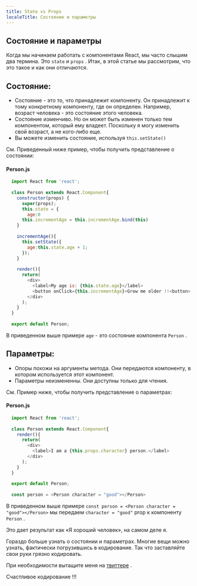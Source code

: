 ```yaml
---
title: State vs Props
localeTitle: Состояние и параметры
---
```

##  Состояние и параметры

Когда мы начинаем работать с компонентами React, мы часто слышим два термина. Это `state` и `props` . Итак, в этой статье мы рассмотрим, что это такое и как они отличаются.

## Состояние:

*   Состояние - это то, что принадлежит компоненту. Он принадлежит к тому конкретному компоненту, где он определен. Например, возраст человека - это состояние этого человека.
*   Состояние изменчиво. Но он может быть изменен только тем компонентом, который ему владеет. Поскольку я могу изменить свой возраст, а не кого-либо еще.
*   Вы можете изменить состояние, используя `this.setState()`

См. Приведенный ниже пример, чтобы получить представление о состоянии:

#### Person.js

```javascript
  import React from 'react'; 
 
  class Person extends React.Component{ 
    constructor(props) { 
      super(props); 
      this.state = { 
        age:0 
      this.incrementAge = this.incrementAge.bind(this) 
    } 
 
    incrementAge(){ 
      this.setState({ 
        age:this.state.age + 1; 
      }); 
    } 
 
    render(){ 
      return( 
        <div> 
          <label>My age is: {this.state.age}</label> 
          <button onClick={this.incrementAge}>Grow me older !!<button> 
        </div> 
      ); 
    } 
  } 
 
  export default Person; 
```

В приведенном выше примере `age` - это состояние компонента `Person` .

## Параметры:

*   Опоры похожи на аргументы метода. Они передаются компоненту, в котором используется этот компонент.
*   Параметры неизмененны. Они доступны только для чтения.

См. Пример ниже, чтобы получить представление о параметрах:

#### Person.js

```javascript
  import React from 'react'; 
 
  class Person extends React.Component{ 
    render(){ 
      return( 
        <div> 
          <label>I am a {this.props.character} person.</label> 
        </div> 
      ); 
    } 
  } 
 
  export default Person; 
 
  const person = <Person character = "good"></Person> 
```

В приведенном выше примере `const person = <Person character = "good"></Person>` мы передаем `character = "good"` prop к компоненту `Person` .

Это дает результат как «Я хороший человек», на самом деле я.

Гораздо больше узнать о состоянии и параметрах. Многие вещи можно узнать, фактически погрузившись в кодирование. Так что заставляйте свои руки грязно кодировать.

При необходимости вытащите меня на [твиттере](https://twitter.com/getifyJr) .

Счастливое кодирование !!!
